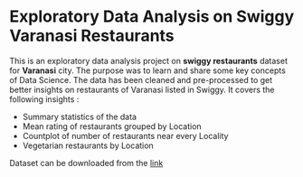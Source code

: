 # Exploratory Data Analysis on Swiggy Varanasi Restaurants
This is an exploratory data analysis project on **swiggy restaurants** dataset for **Varanasi** city. The purpose was to learn and share some key concepts of Data Science. The data has been cleaned and pre-processed to get better insights on restaurants of Varanasi listed in Swiggy. It covers the following insights :

* Summary statistics of the data
* Mean rating of restaurants grouped by Location
* Countplot of number of restaurants near every Locality
* Vegetarian restaurants by Location

Dataset can be downloaded from the [link](https://www.kaggle.com/datasets/chinmayshanbhag/swiggy-varanasi-restaurants)
